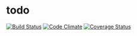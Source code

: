 todo
====

[![Build Status](https://travis-ci.org/antonio8016/todo.png?branch=master)](https://travis-ci.org/antonio8016/todo)
[![Code Climate](https://codeclimate.com/github/antonio8016/todo.png)](https://codeclimate.com/github/antonio8016/todo)
[![Coverage Status](https://coveralls.io/repos/antonio8016/todo/badge.png?branch=master)](https://coveralls.io/r/antonio8016/todo?branch=master)
